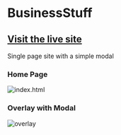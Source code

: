 # BusinessStuff

## [Visit the live site](https://goo.gl/D9cctc "Live Site")
Single page site with a simple modal

### Home Page
![index.html](http://i.imgur.com/a4UdG7O.jpgg)
### Overlay with Modal
![overlay](http://i.imgur.com/R7c1Yk1.png)
